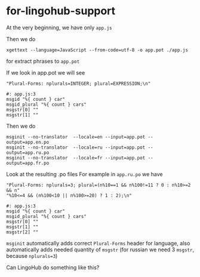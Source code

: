 # for-lingohub-support


At the very beginning, we have only `app.js`

Then we do
```
xgettext --language=JavaScript --from-code=utf-8 -o app.pot ./app.js
```
for extract phrases to `app.pot`


If we look in app.pot we will see
```
"Plural-Forms: nplurals=INTEGER; plural=EXPRESSION;\n"

#: app.js:3
msgid "%{ count } car"
msgid_plural "%{ count } cars"
msgstr[0] ""
msgstr[1] ""
```

Then we do
```
msginit --no-translator  --locale=en --input=app.pot --output=app.en.po
msginit --no-translator  --locale=ru --input=app.pot --output=app.ru.po
msginit --no-translator  --locale=fr --input=app.pot --output=app.fr.po
```

Look at the resulting .po files
For example in `app.ru.po` we have
```
"Plural-Forms: nplurals=3; plural=(n%10==1 && n%100!=11 ? 0 : n%10>=2 && n"
"%10<=4 && (n%100<10 || n%100>=20) ? 1 : 2);\n"

#: app.js:3
msgid "%{ count } car"
msgid_plural "%{ count } cars"
msgstr[0] ""
msgstr[1] ""
msgstr[2] ""
```

`msginit` automatically adds correct `Plural-Forms` header for language, also automatically adds needed quantity of `msgstr` (for russian we need 3 `msgstr`, because `nplurals=3`)

Can LingoHub do something like this?
